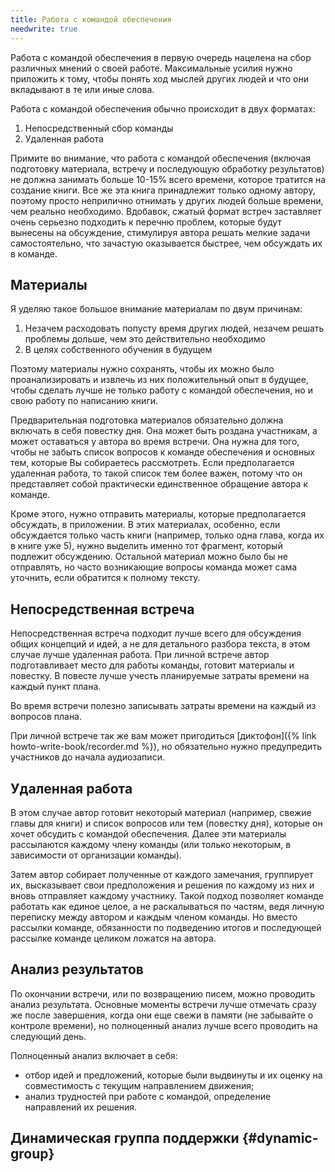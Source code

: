 ```yaml
---
title: Работа с командой обеспечения
needwrite: true
---
```


Работа с командой обеспечения в первую очередь нацелена на сбор
различных мнений о своей работе.  Максимальные усилия нужно приложить
к тому, чтобы понять ход мыслей других людей и что они вкладывают в те
или иные слова.

Работа с командой обеспечения обычно происходит в двух форматах:
1. Непосредственный сбор команды
2. Удаленная работа

Примите во внимание, что работа с командой обеспечения (включая
подготовку материала, встречу и последующую обработку результатов) не
должна занимать больше 10-15% всего времени, которое тратится на
создание книги.  Все же эта книга принадлежит только одному автору,
поэтому просто неприлично отнимать у других людей больше времени, чем
реально необходимо.  Вдобавок, сжатый формат встреч заставляет очень
серьезно подходить к перечню проблем, которые будут вынесены на
обсуждение, стимулируя автора решать мелкие задачи самостоятельно, что
зачастую оказывается быстрее, чем обсуждать их в команде.

## Материалы

Я уделяю такое большое внимание материалам по двум причинам:
1. Незачем расходовать попусту время других людей, незачем решать
   проблемы дольше, чем это действительно необходимо
2. В целях собственного обучения в будущем

Поэтому материалы нужно сохранять, чтобы их можно было
проанализировать и извлечь из них положительный опыт в будущее, чтобы
сделать лучше не только работу с командой обеспечения, но и свою
работу по написанию книги.

Предварительная подготовка материалов обязательно должна включать в
себя повестку дня.  Она может быть роздана участникам, а может
оставаться у автора во время встречи.  Она нужна для того, чтобы не
забыть список вопросов к команде обеспечения и основных тем, которые
Вы собираетесь рассмотреть.  Если предполагается удаленная работа, то
такой список тем более важен, потому что он представляет собой
практически единственное обращение автора к команде.

Кроме этого, нужно отправить материалы, которые предполагается
обсуждать, в приложении.  В этих материалах, особенно, если
обсуждается только часть книги (например, только одна глава, когда их
в книге уже 5), нужно выделить именно тот фрагмент, который подлежит
обсуждению.  Остальной материал можно было бы не отправлять, но часто
возникающие вопросы команда может сама уточнить, если обратится к
полному тексту.

## Непосредственная встреча

Непосредственная встреча подходит лучше всего для обсуждения общих
концепций и идей, а не для детального разбора текста, в этом случае
лучше удаленная работа.  При личной встрече автор подготавливает место
для работы команды, готовит материалы и повестку.  В повесте лучше
учесть планируемые затраты времени на каждый пункт плана.

Во время встречи полезно записывать затраты времени на каждый из
вопросов плана.

При личной встрече так же вам может пригодиться [диктофон]({% link
howto-write-book/recorder.md %}), но обязательно нужно предупредить
участников до начала аудиозаписи.

## Удаленная работа

В этом случае автор готовит некоторый материал (например, свежие главы
для книги) и список вопросов или тем (повестку дня), которые он хочет обсудить
с командой обеспечения.  Далее эти материалы рассылаются каждому члену
команды (или только некоторым, в зависимости от организации команды).

Затем автор собирает полученные от каждого замечания, группирует их,
высказывает свои предположения и решения по каждому из них и вновь
отправляет каждому участнику.  Такой подход позволяет команде работать
как единое целое, а не раскалываться по частям, ведя личную переписку
между автором и каждым членом команды.  Но вместо рассылки команде,
обязанности по подведению итогов и последующей рассылке команде
целиком ложатся на автора.

## Анализ результатов

По окончании встречи, или по возвращению писем, можно проводить анализ
результата.  Основные моменты встречи лучше отмечать сразу же после
завершения, когда они еще свежи в памяти (не забывайте о контроле
времени), но полноценный анализ лучше всего проводить на следующий
день.

Полноценный анализ включает в себя:
- отбор идей и предложений, которые были выдвинуты и их оценку на
  совместимость с текущим направлением движения;
- анализ трудностей при работе с командой, определение направлений их
  решения.

## Динамическая группа поддержки {#dynamic-group}
